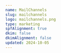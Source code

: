 ```yaml
---
name: MailChannels
slug: mailchannels
logo: mailchannels.png
type: marketing
spfAlignment: true
dkim: false
dkimAlignment: false
updated: 2024-10-05
---
```

